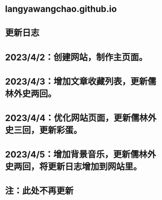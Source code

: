 # langyawangchao.github.io
# 更新日志
# 2023/4/2：创建网站，制作主页面。
# 2023/4/3：增加文章收藏列表，更新儒林外史两回。
# 2023/4/4：优化网站页面，更新儒林外史三回，更新彩蛋。
# 2023/4/5：增加背景音乐，更新儒林外史两回，将更新日志增加到网站里。
# 注：此处不再更新
